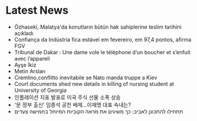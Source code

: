 # Latest News
-  Özhaseki, Malatya'da konutların bütün hak sahiplerine teslim tarihini açıkladı
-  Confiança da Indústria fica estável em fevereiro, em 97,4 pontos, afirma FGV
-  Tribunal de Dakar : Une dame vole le téléphone d’un boucher et s’enfuit avec l’appareil
-  Ayşe İkiz
-  Metin Arslan
-  Cremlino,conflitto inevitabile se Nato manda truppe a Kiev
-  Court documents shed new details in killing of nursing student at University of Georgia
-  인플레이션 지표 발표로 미국 주식 선물 소폭 상승
-  '문 정부 출신' 임종석 공천 배제…이재명 대표 속내는?
-  תתחילו להתכונן לאביב: כך משיגים את מראה הקוביות המיוחל בחמישה צעדים
